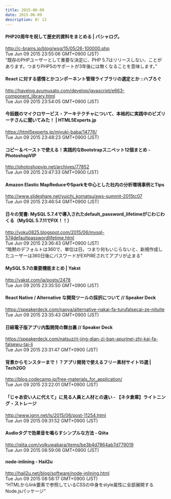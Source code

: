 ```yaml
---
title: 2015-06-09
date: 2015-06-09
description: B! 13
---
```


#### PHP20周年を祝して歴史的資料をまとめる | バシャログ。
http://c-brains.jp/blog/wsg/15/05/26-100000.php<br>
Tue Jun 09 2015 23:55:06 GMT+0900 (JST)<br>
“既存のPHPユーザーとして重要な決定に、PHP 5.7はリリースしない、ことがあります。つまりPHP5のサポートが3年後には無くなることを意味します。”


#### React に対する感情とかコンポーネント管理ライブラリの選定とか ::ハブろぐ
http://havelog.ayumusato.com/develop/javascript/e663-component_library.html<br>
Tue Jun 09 2015 23:54:05 GMT+0900 (JST)<br>


#### 今話題のマイクロサービス・アーキテクチャについて、本格的に実践中のビズリーチさんに聞いてみた！ | HTML5Experts.jp
https://html5experts.jp/miyuki-baba/14776/<br>
Tue Jun 09 2015 23:48:23 GMT+0900 (JST)<br>


#### コピー＆ペーストで使える！実践的なBootstrapスニペット12個まとめ - PhotoshopVIP
http://photoshopvip.net/archives/77852<br>
Tue Jun 09 2015 23:47:33 GMT+0900 (JST)<br>


#### Amazon Elastic MapReduceやSparkを中心とした社内の分析環境事例とTips
http://www.slideshare.net/yuichi_komatsu/aws-summit-2015tc07<br>
Tue Jun 09 2015 23:46:54 GMT+0900 (JST)<br>


#### 日々の覚書: MySQL 5.7.4で導入されたdefault_password_lifetimeがじわじわくる（MySQL 5.7.11でFIX！！）
http://yoku0825.blogspot.com/2015/06/mysql-574defaultpasswordlifetime.html<br>
Tue Jun 09 2015 23:36:43 GMT+0900 (JST)<br>
“暗黙のデフォルトは360で、単位は日。つまり何もいじらないと、新規作成したユーザーは360日後にパスワードがEXPIREされてアプリが止まる”


#### MySQL 5.7の重要機能まとめ | Yakst
http://yakst.com/ja/posts/2478<br>
Tue Jun 09 2015 23:35:50 GMT+0900 (JST)<br>


#### React Native / Alternative な開発ツールの採択について // Speaker Deck
https://speakerdeck.com/naoya/alternative-nakai-fa-turufalsecai-ze-nituite<br>
Tue Jun 09 2015 23:35:43 GMT+0900 (JST)<br>


#### 日経電子版アプリ内製開発の舞台裏 // Speaker Deck
https://speakerdeck.com/natsuz/ri-jing-dian-zi-ban-apurinei-zhi-kai-fa-falsewu-tai-li<br>
Tue Jun 09 2015 23:31:47 GMT+0900 (JST)<br>


#### 背景からモンスターまで！？アプリ開発で使えるフリー素材サイト15選 | Tech2GO
http://blog.codecamp.jp/free-materials_for_application/<br>
Tue Jun 09 2015 23:22:01 GMT+0900 (JST)<br>


#### 「じゃあ安い人に代えて」に見る人員と人材との違い - 【ネタ倉庫】ライトニング・ストレージ
http://www.jgnn.net/ls/2015/06/post-11254.html<br>
Tue Jun 09 2015 09:31:52 GMT+0900 (JST)<br>


#### Audioタグで効果音を鳴らすシンプルな方法 - Qiita
http://qiita.com/volkuwabara/items/be3b4d7864ab7d779019<br>
Tue Jun 09 2015 08:59:06 GMT+0900 (JST)<br>


#### node-inlining - Hail2u
http://hail2u.net/blog/software/node-inlining.html<br>
Tue Jun 09 2015 08:58:17 GMT+0900 (JST)<br>
“HTMLからlink要素で参照しているCSSの中身をstyle属性に全部展開するNode.jsパッケージ”


